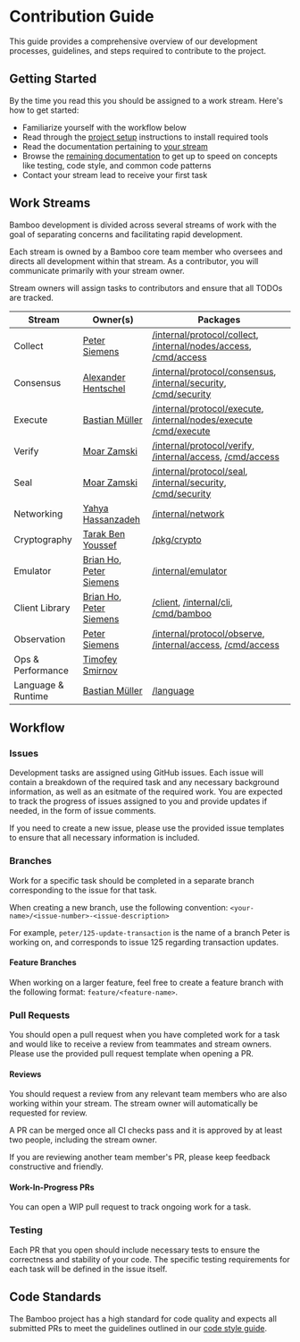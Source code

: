 # Contribution Guide

This guide provides a comprehensive overview of our development processes, guidelines, and steps required to contribute to the project.

## Getting Started

By the time you read this you should be assigned to a work stream. Here's how to get started:

* Familiarize yourself with the workflow below
* Read through the [project setup](/docs/setup.md) instructions to install required tools
* Read the documentation pertaining to [your stream](/docs/streams)
* Browse the [remaining documentation](/docs) to get up to speed on concepts like testing, code style, and common code patterns
* Contact your stream lead to receive your first task

## Work Streams

Bamboo development is divided across several streams of work with the goal of separating concerns and facilitating rapid development. 

Each stream is owned by a Bamboo core team member who oversees and directs all development within that stream. As a contributor, you will communicate primarily with your stream owner.

Stream owners will assign tasks to contributors and ensure that all TODOs are tracked.

| Stream         | Owner(s)                    | Packages  |
| -------------- | --------------------------- | --------- |
| Collect  | [Peter Siemens](https://github.com/psiemens])   | [/internal/protocol/collect](/internal/protocol/collect), [/internal/nodes/access](/internal/nodes/access), [/cmd/access](/cmd/access) |
| Consensus | [Alexander Hentschel](https://github.com/@AlexHentschel)     | [/internal/protocol/consensus](/internal/protocol/consensus), [/internal/security](/internal/security), [/cmd/security](/cmd/security) |
| Execute      | [Bastian Müller](https://github.com/@turbolent) | [/internal/protocol/execute](/internal/protocol/execute), [/internal/nodes/execute](/internal/nodes/execute) [/cmd/execute](/cmd/execute) |
| Verify | [Moar Zamski](https://github.com/@pazams)     | [/internal/protocol/verify](/internal/protocol/verify), [/internal/access](/internal/access), [/cmd/access](/cmd/access) |
| Seal | [Moar Zamski](https://github.com/@pazams)     | [/internal/protocol/seal](/internal/protocol/seal), [/internal/security](/internal/security), [/cmd/security](/cmd/security) |
| Networking | [Yahya Hassanzadeh](https://github.com/@yhassanzadeh)     | [/internal/network](/internal/network) |
| Cryptography | [Tarak Ben Youssef](https://github.com/@tarakby)     | [/pkg/crypto](/pkg/crypto) |
| Emulator | [Brian Ho](https://github.com/@mrbrianhobo), [Peter Siemens](https://github.com/@psiemens)     | [/internal/emulator](/internal/emulator) |
| Client Library | [Brian Ho](https://github.com/@mrbrianhobo), [Peter Siemens](https://github.com/@psiemens)     | [/client](/client), [/internal/cli](/internal/cli), [/cmd/bamboo](/cmd/bamboo) |
| Observation | [Peter Siemens](https://github.com/@psiemens)     | [/internal/protocol/observe](/internal/protocol/observe), [/internal/access](/internal/access), [/cmd/access](/cmd/access) |
| Ops & Performance | [Timofey Smirnov](https://github.com/@tsmirnov) | |
| Language & Runtime | [Bastian Müller](https://github.com/@turbolent) | [/language](/language) |

## Workflow

### Issues

Development tasks are assigned using GitHub issues. Each issue will contain a breakdown of the required task and any necessary background information, as well as an esitmate of the required work. You are expected to track the progress of issues assigned to you and provide updates if needed, in the form of issue comments.

If you need to create a new issue, please use the provided issue templates to ensure that all necessary information is included.

### Branches

Work for a specific task should be completed in a separate branch corresponding to the issue for that task.

When creating a new branch, use the following convention: `<your-name>/<issue-number>-<issue-description>`

For example, `peter/125-update-transaction` is the name of a branch Peter is working on, and corresponds to issue 125 regarding transaction updates.

#### Feature Branches

When working on a larger feature, feel free to create a feature branch with the following format: `feature/<feature-name>`.

### Pull Requests

You should open a pull request when you have completed work for a task and would like to receive a review from teammates and stream owners. Please use the provided pull request template when opening a PR.

#### Reviews

You should request a review from any relevant team members who are also working within your stream. The stream owner will automatically be requested for review.

A PR can be merged once all CI checks pass and it is approved by at least two people, including the stream owner.

If you are reviewing another team member's PR, please keep feedback constructive and friendly.

#### Work-In-Progress PRs

You can open a WIP pull request to track ongoing work for a task.

### Testing

Each PR that you open should include necessary tests to ensure the correctness and stability of your code. The specific testing requirements for each task will be defined in the issue itself.

## Code Standards

The Bamboo project has a high standard for code quality and expects all submitted PRs to meet the guidelines outlined in our [code style guide](docs/code-style.md).
